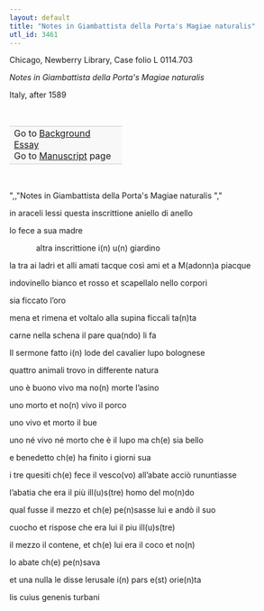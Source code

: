 ```yaml
---
layout: default
title: "Notes in Giambattista della Porta's Magiae naturalis"
utl_id: 3461
---
```



Chicago, Newberry Library, Case folio L 0114.703


*Notes in Giambattista della Porta's Magiae naturalis*


Italy, after 1589


 

<table border="0.5" cellpadding="1" cellspacing="1" style="width: 200px; background-color:#F8F8F8;"><tbody style="border-color:#ccc"><tr style="border-color:#ccc"><td>Go to <a href="https://centerfordigitalhumanities.github.io/Newberry-Italian-paleography/essay/080" target="_blank">Background Essay</a><br />
			Go to <a href="https://centerfordigitalhumanities.github.io/Newberry-Italian-paleography/www/record.html?id=080" target="_blank">Manuscript</a> page</td>
</tr></tbody></table>
 

",,"Notes in Giambattista della Porta's Magiae naturalis
","

in araceli lessi questa inscrittione aniello di anello


lo fece a sua madre


            altra inscrittione i(n) u(n) giardino


la tra ai ladri et alli amati tacque così ami et a M(adonn)a piacque


indovinello bianco et rosso et scapellalo nello corpori


sia ficcato l’oro


mena et rimena et voltalo alla supina ficcali ta(n)ta


carne nella schena il pare qua(ndo) li fa


Il sermone fatto i(n) lode del cavalier lupo bolognese


quattro animali trovo in differente natura


uno è buono vivo ma no(n) morte l’asino


uno morto et no(n) vivo il porco


uno vivo et morto il bue


uno né vivo né morto che è il lupo ma ch(e) sia bello


e benedetto ch(e) ha finito i giorni sua


i tre quesiti ch(e) fece il vesco(vo) all’abate acciò rununtiasse


l’abatia che era il più ill(u)s(tre) homo del mo(n)do


qual fusse il mezzo et ch(e) pe(n)sasse lui e andò il suo


cuocho et rispose che era lui il piu ill(u)s(tre)


il mezzo il contene, et ch(e) lui era il coco et no(n)


lo abate ch(e) pe(n)sava


et una nulla le disse Ierusale i(n) pars e(st) orie(n)ta


lis cuius genenis turbani


